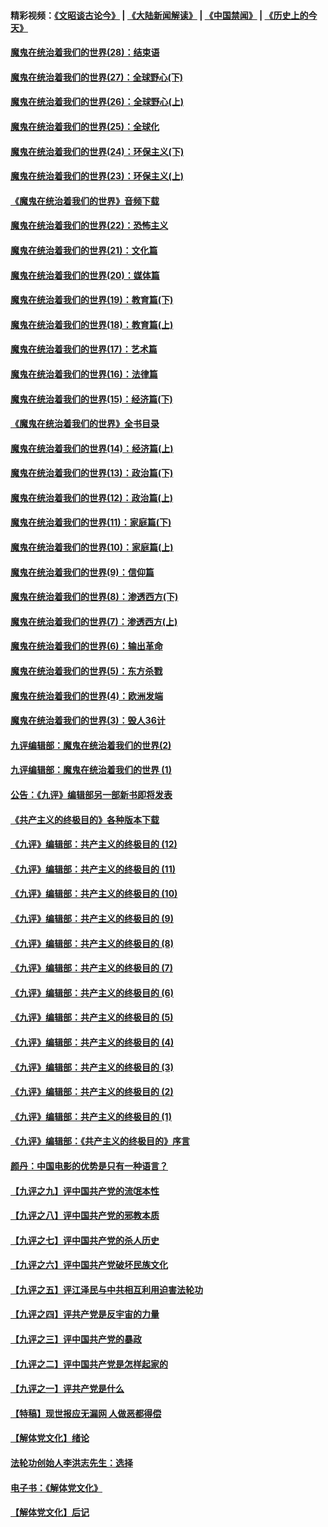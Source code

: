 #### 精彩视频：[《文昭谈古论今》](https://github.com/gfw-breaker/wenzhao/blob/master/README.md?t=12302131) | [《大陆新闻解读》](https://github.com/gfw-breaker/ntdtv-comedy/blob/master/README.md?t=12302131) | [《中国禁闻》](https://github.com/gfw-breaker/ntdtv-news/blob/master/README.md?t=12302131) | [《历史上的今天》](https://github.com/gfw-breaker/today-in-history/blob/master/README.md?t=12302131) 

#### [魔鬼在统治着我们的世界(28)：结束语](../pages/nsc422/n10936246.md?t=12302131) 

#### [魔鬼在统治着我们的世界(27)：全球野心(下)](../pages/nsc422/n10928319.md?t=12302131) 

#### [魔鬼在统治着我们的世界(26)：全球野心(上)](../pages/nsc422/n10900318.md?t=12302131) 

#### [魔鬼在统治着我们的世界(25)：全球化](../pages/nsc422/n10788205.md?t=12302131) 

#### [魔鬼在统治着我们的世界(24)：环保主义(下)](../pages/nsc422/n10695307.md?t=12302131) 

#### [魔鬼在统治着我们的世界(23)：环保主义(上)](../pages/nsc422/n10688613.md?t=12302131) 

#### [《魔鬼在统治着我们的世界》音频下载](../pages/nsc422/n10635553.md?t=12302131) 

#### [魔鬼在统治着我们的世界(22)：恐怖主义](../pages/nsc422/n10614727.md?t=12302131) 

#### [魔鬼在统治着我们的世界(21)：文化篇](../pages/nsc422/n10597706.md?t=12302131) 

#### [魔鬼在统治着我们的世界(20)：媒体篇](../pages/nsc422/n10586579.md?t=12302131) 

#### [魔鬼在统治着我们的世界(19)：教育篇(下)](../pages/nsc422/n10564808.md?t=12302131) 

#### [魔鬼在统治着我们的世界(18)：教育篇(上)](../pages/nsc422/n10526970.md?t=12302131) 

#### [魔鬼在统治着我们的世界(17)：艺术篇](../pages/nsc422/n10499093.md?t=12302131) 

#### [魔鬼在统治着我们的世界(16)：法律篇](../pages/nsc422/n10485969.md?t=12302131) 

#### [魔鬼在统治着我们的世界(15)：经济篇(下)](../pages/nsc422/n10469975.md?t=12302131) 

#### [《魔鬼在统治着我们的世界》全书目录](../pages/nsc422/n10464261.md?t=12302131) 

#### [魔鬼在统治着我们的世界(14)：经济篇(上)](../pages/nsc422/n10457370.md?t=12302131) 

#### [魔鬼在统治着我们的世界(13)：政治篇(下)](../pages/nsc422/n10448270.md?t=12302131) 

#### [魔鬼在统治着我们的世界(12)：政治篇(上)](../pages/nsc422/n10444576.md?t=12302131) 

#### [魔鬼在统治着我们的世界(11)：家庭篇(下)](../pages/nsc422/n10440961.md?t=12302131) 

#### [魔鬼在统治着我们的世界(10)：家庭篇(上)](../pages/nsc422/n10435448.md?t=12302131) 

#### [魔鬼在统治着我们的世界(9)：信仰篇](../pages/nsc422/n10432159.md?t=12302131) 

#### [魔鬼在统治着我们的世界(8)：渗透西方(下)](../pages/nsc422/n10429603.md?t=12302131) 

#### [魔鬼在统治着我们的世界(7)：渗透西方(上)](../pages/nsc422/n10426013.md?t=12302131) 

#### [魔鬼在统治着我们的世界(6)：输出革命](../pages/nsc422/n10421536.md?t=12302131) 

#### [魔鬼在统治着我们的世界(5)：东方杀戮](../pages/nsc422/n10417707.md?t=12302131) 

#### [魔鬼在统治着我们的世界(4)：欧洲发端](../pages/nsc422/n10414890.md?t=12302131) 

#### [魔鬼在统治着我们的世界(3)：毁人36计](../pages/nsc422/n10411583.md?t=12302131) 

#### [九评编辑部：魔鬼在统治着我们的世界(2)](../pages/nsc422/n10410036.md?t=12302131) 

#### [九评编辑部：魔鬼在统治着我们的世界 (1)](../pages/nsc422/n10406825.md?t=12302131) 

#### [公告：《九评》编辑部另一部新书即将发表](../pages/nsc422/n10405104.md?t=12302131) 

#### [《共产主义的终极目的》各种版本下载](../pages/nsc422/n10022138.md?t=12302131) 

#### [《九评》编辑部：共产主义的终极目的 (12)](../pages/nsc422/n9933272.md?t=12302131) 

#### [《九评》编辑部：共产主义的终极目的 (11)](../pages/nsc422/n9924973.md?t=12302131) 

#### [《九评》编辑部：共产主义的终极目的 (10)](../pages/nsc422/n9920883.md?t=12302131) 

#### [《九评》编辑部：共产主义的终极目的 (9)](../pages/nsc422/n9916363.md?t=12302131) 

#### [《九评》编辑部：共产主义的终极目的 (8)](../pages/nsc422/n9912488.md?t=12302131) 

#### [《九评》编辑部：共产主义的终极目的 (7)](../pages/nsc422/n9901176.md?t=12302131) 

#### [《九评》编辑部：共产主义的终极目的 (6)](../pages/nsc422/n9899359.md?t=12302131) 

#### [《九评》编辑部：共产主义的终极目的 (5)](../pages/nsc422/n9893174.md?t=12302131) 

#### [《九评》编辑部：共产主义的终极目的 (4)](../pages/nsc422/n9891246.md?t=12302131) 

#### [《九评》编辑部：共产主义的终极目的 (3)](../pages/nsc422/n9879879.md?t=12302131) 

#### [《九评》编辑部：共产主义的终极目的 (2)](../pages/nsc422/n9876205.md?t=12302131) 

#### [《九评》编辑部：共产主义的终极目的 (1)](../pages/nsc422/n9865857.md?t=12302131) 

#### [《九评》编辑部：《共产主义的终极目的》序言](../pages/nsc422/n9862666.md?t=12302131) 

#### [颜丹：中国电影的优势是只有一种语言？](../pages/nsc422/n9583062.md?t=12302131) 

#### [【九评之九】评中国共产党的流氓本性](../pages/nsc422/n737542.md?t=12302131) 

#### [【九评之八】评中国共产党的邪教本质](../pages/nsc422/n735942.md?t=12302131) 

#### [【九评之七】评中国共产党的杀人历史](../pages/nsc422/n733806.md?t=12302131) 

#### [【九评之六】评中国共产党破坏民族文化](../pages/nsc422/n731667.md?t=12302131) 

#### [【九评之五】评江泽民与中共相互利用迫害法轮功](../pages/nsc422/n730058.md?t=12302131) 

#### [【九评之四】评共产党是反宇宙的力量](../pages/nsc422/n727814.md?t=12302131) 

#### [【九评之三】评中国共产党的暴政](../pages/nsc422/n725597.md?t=12302131) 

#### [【九评之二】评中国共产党是怎样起家的](../pages/nsc422/n723946.md?t=12302131) 

#### [【九评之一】评共产党是什么](../pages/nsc422/n722529.md?t=12302131) 

#### [【特稿】现世报应无漏网 人做恶都得偿](../pages/nsc422/n4215167.md?t=12302131) 

#### [【解体党文化】绪论](../pages/nsc422/n1449356.md?t=12302131) 

#### [法轮功创始人李洪志先生：选择](../pages/nsc422/n3580738.md?t=12302131) 

#### [电子书：《解体党文化》](../pages/nsc422/n1573484.md?t=12302131) 

#### [【解体党文化】后记](../pages/nsc422/n1531999.md?t=12302131) 

